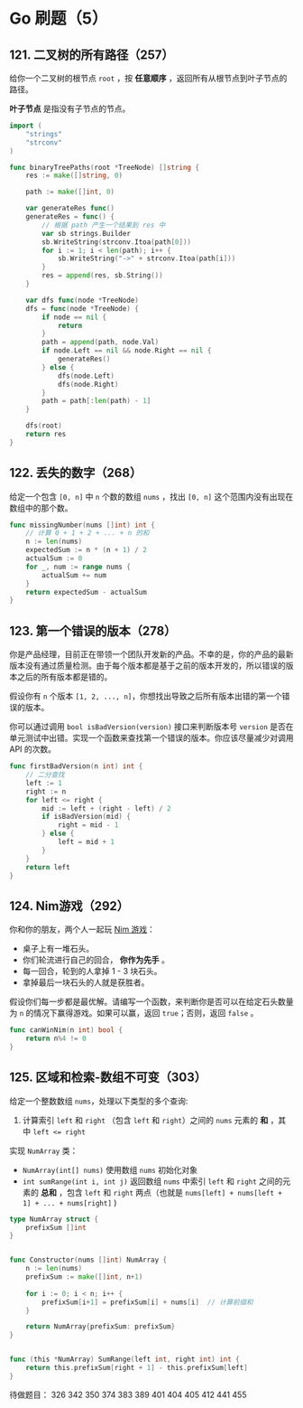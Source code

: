 # Go 刷题（5）

## 121. 二叉树的所有路径（257）

给你一个二叉树的根节点 `root` ，按 **任意顺序** ，返回所有从根节点到叶子节点的路径。

**叶子节点** 是指没有子节点的节点。

```go
import (
    "strings"
    "strconv"
)

func binaryTreePaths(root *TreeNode) []string {
    res := make([]string, 0)

    path := make([]int, 0)

    var generateRes func()
    generateRes = func() {
        // 根据 path 产生一个结果到 res 中
        var sb strings.Builder
        sb.WriteString(strconv.Itoa(path[0]))
        for i := 1; i < len(path); i++ {
            sb.WriteString("->" + strconv.Itoa(path[i]))
        }
        res = append(res, sb.String())
    }

    var dfs func(node *TreeNode)
    dfs = func(node *TreeNode) {
        if node == nil {
            return
        }
        path = append(path, node.Val)
        if node.Left == nil && node.Right == nil {
            generateRes()
        } else {
            dfs(node.Left)
            dfs(node.Right)
        }
        path = path[:len(path) - 1]
    }

    dfs(root)
    return res
}
```

## 122. 丢失的数字（268）

给定一个包含 `[0, n]` 中 `n` 个数的数组 `nums` ，找出 `[0, n]` 这个范围内没有出现在数组中的那个数。

```go
func missingNumber(nums []int) int {
    // 计算 0 + 1 + 2 + ... + n 的和
    n := len(nums)
    expectedSum := n * (n + 1) / 2
    actualSum := 0
    for _, num := range nums {
        actualSum += num
    }
    return expectedSum - actualSum
}
```

## 123. 第一个错误的版本（278）

你是产品经理，目前正在带领一个团队开发新的产品。不幸的是，你的产品的最新版本没有通过质量检测。由于每个版本都是基于之前的版本开发的，所以错误的版本之后的所有版本都是错的。

假设你有 `n` 个版本 `[1, 2, ..., n]`，你想找出导致之后所有版本出错的第一个错误的版本。

你可以通过调用 `bool isBadVersion(version)` 接口来判断版本号 `version` 是否在单元测试中出错。实现一个函数来查找第一个错误的版本。你应该尽量减少对调用 API 的次数。

```go
func firstBadVersion(n int) int {
    // 二分查找
    left := 1
    right := n
    for left <= right {
        mid := left + (right - left) / 2
        if isBadVersion(mid) {
            right = mid - 1
        } else {
            left = mid + 1
        }
    }
    return left
}
```

## 124. Nim游戏（292）

你和你的朋友，两个人一起玩 [Nim 游戏](https://baike.baidu.com/item/Nim游戏/6737105)：

- 桌子上有一堆石头。
- 你们轮流进行自己的回合， **你作为先手** 。
- 每一回合，轮到的人拿掉 1 - 3 块石头。
- 拿掉最后一块石头的人就是获胜者。

假设你们每一步都是最优解。请编写一个函数，来判断你是否可以在给定石头数量为 `n` 的情况下赢得游戏。如果可以赢，返回 `true`；否则，返回 `false` 。

```go
func canWinNim(n int) bool {
    return n%4 != 0
}
```

## 125. 区域和检索-数组不可变（303）

给定一个整数数组  `nums`，处理以下类型的多个查询:

1. 计算索引 `left` 和 `right` （包含 `left` 和 `right`）之间的 `nums` 元素的 **和** ，其中 `left <= right`

实现 `NumArray` 类：

- `NumArray(int[] nums)` 使用数组 `nums` 初始化对象
- `int sumRange(int i, int j)` 返回数组 `nums` 中索引 `left` 和 `right` 之间的元素的 **总和** ，包含 `left` 和 `right` 两点（也就是 `nums[left] + nums[left + 1] + ... + nums[right]` )

```go
type NumArray struct {
    prefixSum []int
}


func Constructor(nums []int) NumArray {
    n := len(nums)
    prefixSum := make([]int, n+1)
    
    for i := 0; i < n; i++ {
        prefixSum[i+1] = prefixSum[i] + nums[i]  // 计算前缀和
    }

    return NumArray{prefixSum: prefixSum}
}


func (this *NumArray) SumRange(left int, right int) int {
    return this.prefixSum[right + 1] - this.prefixSum[left]
}
```









待做题目：
326
342
350
374
383
389
401
404
405
412
441
455

